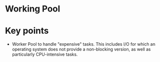 # Working Pool

# Key points
-  Worker Pool to handle "expensive" tasks. This includes I/O for which an operating system does not provide a non-blocking version, as well as particularly CPU-intensive tasks.

